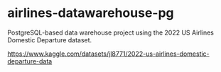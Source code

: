 # airlines-datawarehouse-pg
PostgreSQL-based data warehouse project using the 2022 US Airlines Domestic Departure dataset.

https://www.kaggle.com/datasets/jl8771/2022-us-airlines-domestic-departure-data
